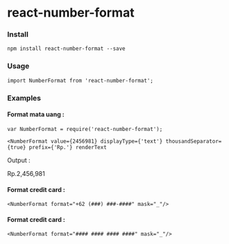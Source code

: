 # react-number-format

### Install

```react
npm install react-number-format --save
```

### Usage

```
import NumberFormat from 'react-number-format';
```

### Examples

#### Format mata uang :

```
var NumberFormat = require('react-number-format');

<NumberFormat value={2456981} displayType={'text'} thousandSeparator={true} prefix={'Rp.'} renderText
```

Output : <div> Rp.2,456,981 </div>

#### Format credit card :

```
<NumberFormat format="+62 (###) ###-####" mask="_"/>
```

#### Format credit card :

```
<NumberFormat format="#### #### #### ####" mask="_"/>
```